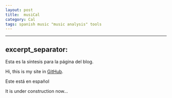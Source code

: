 ```yaml
---
layout: post
title:  musiCal
category: Cal
tags: spanish music "music analysis" tools
---
```


---
excerpt_separator: <!--more-->
---

Esta es la síntesis para la página del blog.
<!--more-->

Hi, this is my site in [GitHub](https://github.com).

Este está en español


It is under construction now...
